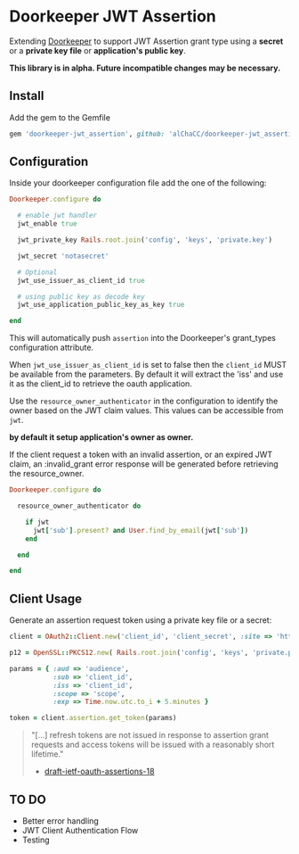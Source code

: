 # Doorkeeper JWT Assertion

Extending [Doorkeeper](https://github.com/doorkeeper-gem/doorkeeper) to support JWT Assertion grant type using a **secret** or a **private key file** or **application's public key**.

**This library is in alpha. Future incompatible changes may be necessary.**

## Install

Add the gem to the Gemfile

```ruby
gem 'doorkeeper-jwt_assertion', github: 'alChaCC/doorkeeper-jwt_assertion', branch: 'feat/public_key_support'
```

## Configuration

Inside your doorkeeper configuration file add the one of the following:

``` ruby
Doorkeeper.configure do

  # enable jwt handler
  jwt_enable true

  jwt_private_key Rails.root.join('config', 'keys', 'private.key')

  jwt_secret 'notasecret'

  # Optional
  jwt_use_issuer_as_client_id true

  # using public key as decode key
  jwt_use_application_public_key_as_key true

end
```

This will automatically push `assertion` into the Doorkeeper's grant_types configuration attribute.

When `jwt_use_issuer_as_client_id` is set to false then the `client_id` MUST be available from the parameters. By default it will extract the 'iss' and use it as the client_id to retrieve the oauth application.

Use the `resource_owner_authenticator` in the configuration to identify the owner based on the JWT claim values. This values can be accessible from `jwt`.

**by default it setup application's owner as owner.**

If the client request a token with an invalid assertion, or an expired JWT claim, an :invalid_grant error response will be generated before retrieving the resource_owner.

``` ruby
Doorkeeper.configure do

  resource_owner_authenticator do

    if jwt
      jwt['sub'].present? and User.find_by_email(jwt['sub'])
    end

  end

end

```

## Client Usage

Generate an assertion request token using a private key file or a secret:

``` ruby
client = OAuth2::Client.new('client_id', 'client_secret', :site => 'http://my-site.com')

p12 = OpenSSL::PKCS12.new( Rails.root.join('config', 'keys', 'private.p12').open )

params = { :aud => 'audience',
           :sub => 'client_id',
           :iss => 'client_id',
           :scope => 'scope',
           :exp => Time.now.utc.to_i + 5.minutes }

token = client.assertion.get_token(params)
```

>  "[...] refresh tokens are not issued
>  in response to assertion grant requests and access tokens will be
>  issued with a reasonably short lifetime."
> - [draft-ietf-oauth-assertions-18](https://tools.ietf.org/html/draft-ietf-oauth-assertions-18#section-4.1)

## TO DO

* Better error handling
* JWT Client Authentication Flow
* Testing
